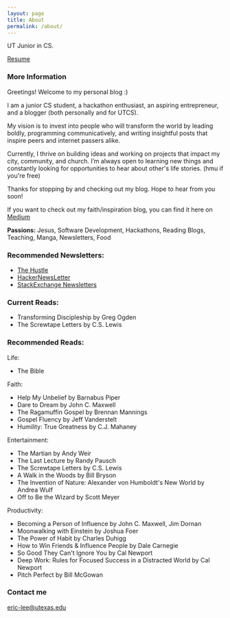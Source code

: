 ```yaml
---
layout: page
title: About
permalink: /about/
---
```


UT Junior in CS.

[Resume](https://resume.creddle.io/resume/1qup0246pjd)

### More Information

Greetings! Welcome to my personal blog :)

I am a junior CS student, a hackathon enthusiast, an aspiring entrepreneur, and a blogger (both personally and for UTCS).

My vision is to invest into people who will transform the world by leading boldly, programming communicatively, and writing insightful posts that inspire peers and internet passers alike.

Currently, I thrive on building ideas and working on projects that impact my city, community, and church. I’m always open to learning new things and constantly looking for opportunities to hear about other's life stories. (hmu if you're free)

Thanks for stopping by and checking out my blog. Hope to hear from you soon!

If you want to check out my faith/inspiration blog, you can find it here on [Medium](https://medium.com/@theCreedo/)

**Passions:** Jesus, Software Development, Hackathons, Reading Blogs, Teaching, Manga, Newsletters, Food


### Recommended Newsletters:

- [The Hustle](http://ambassadors.thehustle.co/?ref=76af0631a4)
- [HackerNewsLetter](www.hackernewsletter.com)
- [StackExchange Newsletters](http://stackexchange.com/newsletters)

### Current Reads:
- Transforming Discipleship by Greg Ogden
- The Screwtape Letters by C.S. Lewis

### Recommended Reads:

Life:

- The Bible

Faith:
- Help My Unbelief by Barnabus Piper
- Dare to Dream by John C. Maxwell
- The Ragamuffin Gospel by Brennan Mannings
- Gospel Fluency by Jeff Vanderstelt
- Humility: True Greatness by C.J. Mahaney

Entertainment:

- The Martian by Andy Weir
- The Last Lecture by Randy Pausch
- The Screwtape Letters by C.S. Lewis
- A Walk in the Woods by Bill Bryson
- The Invention of Nature: Alexander von Humboldt's New World by Andrea Wulf
- Off to Be the Wizard by Scott Meyer

Productivity:

- Becoming a Person of Influence by John C. Maxwell, Jim Dornan
- Moonwalking with Einstein by Joshua Foer
- The Power of Habit by Charles Duhigg
- How to Win Friends & Influence People by Dale Carnegie
- So Good They Can't Ignore You by Cal Newport
- Deep Work: Rules for Focused Success in a Distracted World by Cal Newport
- Pitch Perfect by Bill McGowan


### Contact me

[eric-lee@utexas.edu](mailto:eric-lee@utexas.edu)
